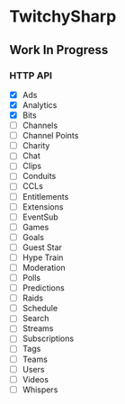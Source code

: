 # TwitchySharp

## Work In Progress

### HTTP API
- [X] Ads
- [X] Analytics
- [X] Bits
- [ ] Channels
- [ ] Channel Points
- [ ] Charity
- [ ] Chat
- [ ] Clips
- [ ] Conduits
- [ ] CCLs
- [ ] Entitlements
- [ ] Extensions
- [ ] EventSub
- [ ] Games
- [ ] Goals
- [ ] Guest Star
- [ ] Hype Train
- [ ] Moderation
- [ ] Polls
- [ ] Predictions
- [ ] Raids
- [ ] Schedule
- [ ] Search
- [ ] Streams
- [ ] Subscriptions
- [ ] Tags
- [ ] Teams
- [ ] Users
- [ ] Videos
- [ ] Whispers
